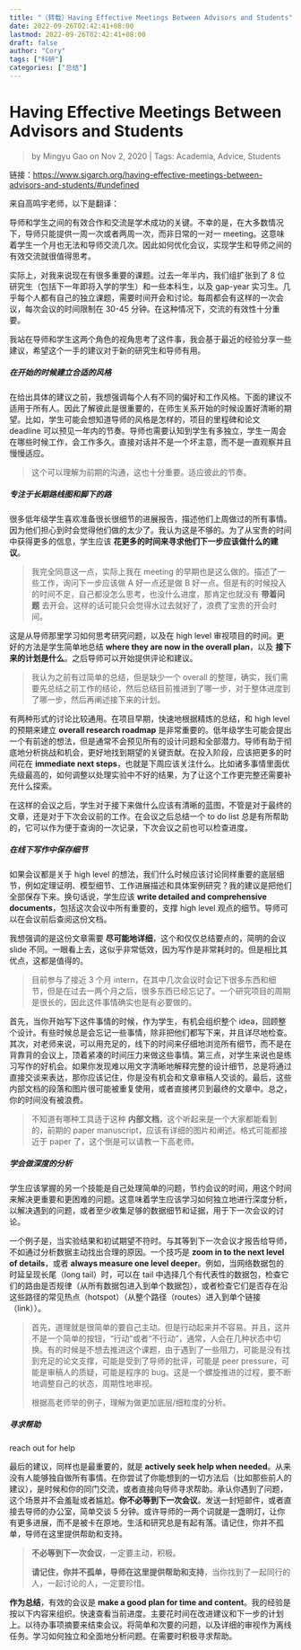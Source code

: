 ```yaml
---
title: "（转载）Having Effective Meetings Between Advisors and Students"
date: 2022-09-26T02:42:41+08:00
lastmod: 2022-09-26T02:42:41+08:00
draft: false
author: "Cory"
tags: ["科研"]
categories: ["总结"]
---
```


# Having Effective Meetings Between Advisors and Students

> by Mingyu Gao on Nov 2, 2020 | Tags: Academia, Advice, Students

链接：https://www.sigarch.org/having-effective-meetings-between-advisors-and-students/#undefined

来自高鸣宇老师，以下是翻译：

导师和学生之间的有效合作和交流是学术成功的关键。不幸的是，在大多数情况下，导师只能提供一周一次或者两周一次，而非日常的一对一 meeting。这意味着学生一个月也无法和导师交流几次。因此如何优化会议，实现学生和导师之间的有效交流就很值得思考。

实际上，对我来说现在有很多重要的课题。过去一年半内，我们组扩张到了 8 位研究生（包括下一年即将入学的学生）和一些本科生，以及 gap-year 实习生。几乎每个人都有自己的独立课题，需要时间开会和讨论。每周都会有这样的一次会议，每次会议的时间限制在 30-45 分钟。在这种情况下，交流的有效性十分重要。

我站在导师和学生这两个角色的视角思考了这件事，我会基于最近的经验分享一些建议，希望这个一手的建议对于新的研究生和导师有用。

##### 在开始的时候建立合适的风格

在给出具体的建议之前，我想强调每个人有不同的偏好和工作风格。下面的建议不适用于所有人。因此了解彼此是很重要的，在师生关系开始的时候设置好清晰的期望。比如，学生可能会想知道导师的风格是怎样的，项目的里程碑和论文 deadline 可以预见一年内的节奏。导师也需要认知到学生有多独立，学生一周会在哪些时候工作，会工作多久。直接对话并不是一个坏主意，而不是一直观察并且慢慢适应。

> 这个可以理解为前期的沟通，这也十分重要。适应彼此的节奏。

##### 专注于长期路线图和脚下的路

很多低年级学生喜欢准备很长很细节的进展报告，描述他们上周做过的所有事情。因为他们担心到时会觉得他们做的太少了。我认为这是不够的。为了从宝贵的时间中获得更多的信息，学生应该 **花更多的时间来寻求他们下一步应该做什么的建议**。

> 我完全同意这一点，实际上我在 meeting 的早期也是这么做的。描述了一些工作，询问下一步应该做 A 好一点还是做 B 好一点。但是有的时候投入的时间不足，自己都没怎么思考，也没什么进度，那肯定也就没有 **带着问题** 去开会。这样的话可能只会觉得水过去就好了，浪费了宝贵的开会时间。

这是从导师那里学习如何思考研究问题，以及在 high level 审视项目的时间。更好的方法是学生简单地总结 **where they are now in the overall plan**，以及 **接下来的计划是什么**。之后导师可以开始提供评论和建议。

> 我认为之前有过简单的总结，但是缺少一个 overall 的整理，确实，我们需要先总结之前工作的结论，然后总结目前推进到了哪一步，对于整体进度到了哪一步，然后再阐述接下来的计划。

有两种形式的讨论比较通用。在项目早期，快速地根据精炼的总结，和 high level 的预期来建立 **overall research roadmap** 是非常重要的。低年级学生可能会提出一个有前途的想法，但是通常不会预见所有的设计问题和全部潜力。导师有助于彻底地分析挑战和机会，更好地找到期望的关键贡献。在投入阶段，应该把更多的时间花在 **immediate next steps**，也就是下周应该关注什么。比如诸多事情里面优先级最高的，如何调整以处理实验中不好的结果，为了让这个工作更完整还需要补充什么探索。

在这样的会议之后，学生对于接下来做什么应该有清晰的蓝图，不管是对于最终的文章，还是对于下次会议前的工作。在会议之后总结一个 to do list 总是有所帮助的，它可以作为便于查询的一次记录，下次会议之前也可以检查进度。

##### 在线下写作中保存细节

如果会议都是关于 high level 的想法，我们什么时候应该讨论同样重要的底层细节，例如定理证明、模型细节、工作进展描述和具体案例研究？我的建议是把他们全部保存下来。换句话说，学生应该 **write detailed and comprehensive documents**，包括这次会议中所有重要的，支撑 high level 观点的细节。导师可以在会议前后查阅这份文档。

我想强调的是这份文章需要 **尽可能地详细**，这个和仅仅总结要点的，简明的会议 slide 不同。一眼看上去，这似乎非常低效，因为写作是非常耗时的。但是相比其优点，这都是值得的。

> 目前参与了接近 3 个月 intern，在其中几次会议时会记下很多东西和细节，但是在过去一两个月之后，很多东西已经忘记了。一个研究项目的周期是很长的，因此这件事情确实也是有必要做的。

首先，当你开始写下这件事情的时候，作为学生，有机会组织整个 idea，回顾整个设计。有些时候总是会忘记一些事情，除非把他们都写下来，并且详尽地检查。其次，对老师来说，可以用充足的，线下的时间来仔细地浏览所有细节，而不是在背靠背的会议上，顶着紧凑的时间压力来做这些事情。第三点，对学生来说也是练习写作的好机会。如果你发现难以用文字清晰地解释完整的设计细节，总是将通过直接交谈来表达，那你应该记住，你是没有机会和文章审稿人交谈的。最后，这些内部文档的段落和图片很可能被重复使用，或者直接拷贝到最终的文章中。总之，你的时间没有被浪费。

> 不知道有哪种工具适于这种 **内部文档**，这个听起来是一个大家都能看到的，前期的 paper manuscript，应该有详细的图片和阐述。格式可能都接近于 paper 了，这个倒是可以请教一下高老师。

##### 学会做深度的分析

学生应该掌握的另一个技能是自己处理简单的问题，节约会议的时间，用这个时间来解决更重要和更困难的问题。这意味着学生应该学习如何独立地进行深度分析，以解决遇到的问题，或者至少收集足够的数据细节和证据，用于下一次会议的讨论。

一个例子是，当实验结果和初试期望不符时。与其等到下一次会议才报告给导师，不如通过分析数据主动找出合理的原因。一个技巧是 **zoom in to the next level of details**，或者 **always measure one level deeper**。例如，当网络数据包的时延呈现长尾（long tail）时，可以在 tail 中选择几个有代表性的数据包，检查它们的路由是否规律（从所有数据包进入到单个数据包），或者检查它们是否存在沿这些路径的常见热点（hotspot）（从整个路径（routes）进入到单个链接（link））。

> 首先，道理就是很简单的要自己主动。但是行动起来并不容易。并且，这并不是一个简单的按钮，“行动”或者“不行动”，通常，人会在几种状态中切换。有的时候是不想去推进这个课题，由于遇到了一些阻力，可能是没有找到充足的论文支撑，可能是受到了导师的批评，可能是 peer pressure，可能是审稿人的质疑，可能是程序的 bug。这是一个螺旋推进的过程，要不断地调整自己的状态，周期性地审视。
>
> 根据高老师举的例子，理解为做更加底层/细粒度的分析。

##### 寻求帮助

reach out for help

最后的建议，同样也是最重要的，就是 **actively seek help when needed**。从来没有人能够独自做所有事情。在你尝试了你能想到的一切方法后（比如那些前人的建议），是时候和你的同门交流，或者直接向导师寻求帮助。承认你遇到了问题，这个场景并不会羞耻或者尴尬。**你不必等到下一次会议**。发送一封短邮件，或者直接去导师的办公室，简单交谈 5 分钟。或许导师的一两个词就是一盏明灯，让你有更多进展，而不是被卡在原地。生活和研究总是有起有落。请记住，你并不孤单，导师在这里提供帮助和支持。

> **不必等到下一次会议**，一定要主动，积极。
>
> **请记住，你并不孤单，导师在这里提供帮助和支持**，当你找到了一起同行的人，一起讨论的人，一定要珍惜。

**作为总结**，有效的会议是 **make a good plan for time and content**。我的经验是按以下内容来组织。快速查看当前进度。主要花时间在改进建议和下一步的计划上。以待办事项摘要来结束会议。将简单和次要的问题，以及详细的审视作为离线任务。学习如何独立和全面地分析问题。在需要时积极寻求帮助。